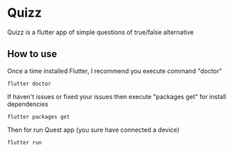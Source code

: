 # Quizz

Quizz is a flutter app of simple questions of true/false alternative 

## How to use 
 
Once a time installed Flutter, I recommend you execute command "doctor" 

    flutter doctor 

If haven't issues or fixed your issues then execute "packages get" for install dependencies  
    
    flutter packages get 

Then for run Quest app (you sure have connected a device)
 
    flutter run 